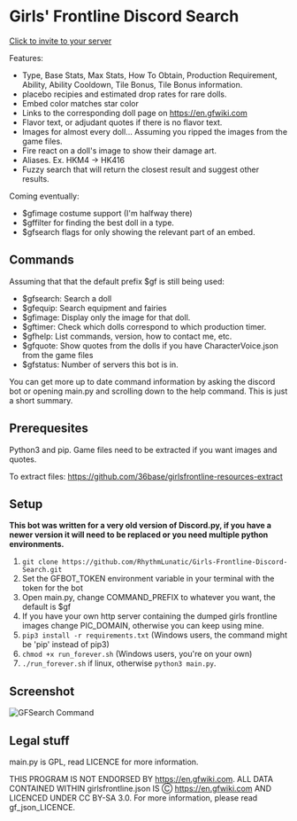 # Girls' Frontline Discord Search
[Click to invite to your server](https://discordapp.com/oauth2/authorize?client_id=351447700064960522&scope=bot&permissions=0)

Features:
- Type, Base Stats, Max Stats, How To Obtain, Production Requirement, Ability, Ability Cooldown, Tile Bonus, Tile Bonus information.
- placebo recipies and estimated drop rates for rare dolls.
- Embed color matches star color
- Links to the corresponding doll page on https://en.gfwiki.com
- Flavor text, or adjudant quotes if there is no flavor text.
- Images for almost every doll... Assuming you ripped the images from the game files.
- Fire react on a doll's image to show their damage art.
- Aliases. Ex. HKM4 -> HK416
- Fuzzy search that will return the closest result and suggest other results.

Coming eventually:
- $gfimage costume support (I'm halfway there)
- $gffilter for finding the best doll in a type.
- $gfsearch flags for only showing the relevant part of an embed.

## Commands
Assuming that that the default prefix $gf is still being used:
- $gfsearch: Search a doll
- $gfequip: Search equipment and fairies
- $gfimage: Display only the image for that doll.
- $gftimer: Check which dolls correspond to which production timer.
- $gfhelp: List commands, version, how to contact me, etc.
- $gfquote: Show quotes from the dolls if you have CharacterVoice.json from the game files
- $gfstatus: Number of servers this bot is in.

You can get more up to date command information by asking the discord bot or opening main.py and scrolling down to the help command. This is just a short summary.

## Prerequesites
Python3 and pip. Game files need to be extracted if you want images and quotes.

To extract files: https://github.com/36base/girlsfrontline-resources-extract

## Setup
**This bot was written for a very old version of Discord.py, if you have a newer version it will need to be replaced or you need multiple python environments.**
1. `git clone https://github.com/RhythmLunatic/Girls-Frontline-Discord-Search.git`
2. Set the GFBOT_TOKEN environment variable in your terminal with the token for the bot
3. Open main.py, change COMMAND_PREFIX to whatever you want, the default is $gf
4. If you have your own http server containing the dumped girls frontline images change PIC_DOMAIN, otherwise you can keep using mine.
5. `pip3 install -r requirements.txt` (Windows users, the command might be 'pip' instead of pip3)
6. `chmod +x run_forever.sh` (Windows users, you're on your own)
7. `./run_forever.sh` if linux, otherwise `python3 main.py`.


## Screenshot
![GFSearch Command](https://i.imgur.com/QAkHNF5.png)

## Legal stuff
main.py is GPL, read LICENCE for more information.

THIS PROGRAM IS NOT ENDORSED BY https://en.gfwiki.com. ALL DATA CONTAINED WITHIN girlsfrontline.json IS Ⓒ https://en.gfwiki.com AND LICENCED UNDER CC BY-SA 3.0. For more information, please read gf_json_LICENCE.
